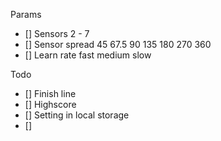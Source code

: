 Params
- [] Sensors 2 - 7
- [] Sensor spread 45 67.5 90 135 180 270 360
- [] Learn rate fast medium slow

Todo
- [] Finish line
- [] Highscore
- [] Setting in local storage
- [] 

